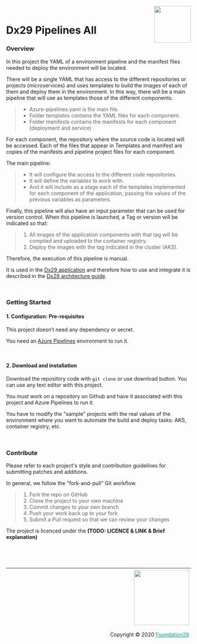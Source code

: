 <div style="margin-bottom: 1%; padding-bottom: 2%;">
	<img align="right" width="100px" src="https://dx29.ai/assets/img/logo-Dx29.png">
</div>

Dx29 Pipelines All
==============================================================================================================================================
### **Overview**

In this project the YAML of a environment pipeline and the manifest files needed to deploy the environment will be located.

There will be a single YAML that has access to the different repositories or projects (microservices) and uses templates to build the images of each of them and deploy them in the environment. In this way, there will be a main pipeline that will use as templates those of the different components.

>- Azure-pipelines.yaml is the main file.
>- Folder templates contains the YAML files for each component.
>- Folder manifests contains the manifests for each component (deployment and service)

For each component, the repository where the source code is located will be accessed. Each of the files that appear in Templates and manifest are copies of the manifests and pipeline project files for each component.


The main pipeline:

>- It will configure the access to the different code repositories.
>- It will define the variables to work with.
>- And it will include as a stage each of the templates implemented for each component of the application, passing the values of the previous variables as parameters.

Finally, this pipeline will also have an input parameter that can be used for version control. When this pipeline is launched, a Tag or version will be indicated so that:
>1. All images of the application components with that tag will be compiled and uploaded to the container registry.
>2. Deploy the images with the tag indicated in the cluster (AKS).

Therefore, the execution of this pipeline is manual.

It is used in the [Dx29 application](https://dx29.ai/) and therefore how to use and integrate it is described in the [Dx29 architecture guide](https://dx29-v2.readthedocs.io/en/latest/index.html).

<p>&nbsp;</p>

### **Getting Started**

####  1. Configuration: Pre-requisites

This project doesn’t need any dependency or secret.

You need an [Azure Pipelines](https://azure.microsoft.com/en-gb/services/devops/pipelines/) environment to run it. 

<p>&nbsp;</p>

####  2. Download and installation

Download the repository code with `git clone` or use download button.
You can use any text editor with this project.

You must work on a repository on Github and have it associated with this project and Azure Pipelines to run it.

You have to modify the "sample" projects with the real values of the environment where you want to automate the build and deploy tasks: AKS, container registry, etc.

<p>&nbsp;</p>

### **Contribute**

Please refer to each project's style and contribution guidelines for submitting patches and additions. 

In general, we follow the "fork-and-pull" Git workflow.

>1. Fork the repo on GitHub
>2. Clone the project to your own machine
>3. Commit changes to your own branch
>4. Push your work back up to your fork
>5. Submit a Pull request so that we can review your changes

The project is licenced under the **(TODO: LICENCE & LINK & Brief explanation)**

<p>&nbsp;</p>
<p>&nbsp;</p>

<div style="border-top: 1px solid !important;
	padding-top: 1% !important;
    padding-right: 1% !important;
    padding-bottom: 0.1% !important;">
	<div align="right">
		<img width="150px" src="https://dx29.ai/assets/img/logo-foundation-twentynine-footer.png">
	</div>
	<div align="right" style="padding-top: 0.5% !important">
		<p align="right">	
			Copyright © 2020
			<a style="color:#009DA0" href="https://www.foundation29.org/" target="_blank"> Foundation29</a>
		</p>
	</div>
<div>